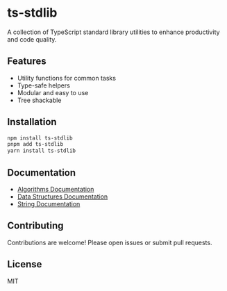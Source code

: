 # ts-stdlib

A collection of TypeScript standard library utilities to enhance productivity and code quality.

## Features

- Utility functions for common tasks
- Type-safe helpers
- Modular and easy to use
- Tree shackable

## Installation

```bash
npm install ts-stdlib
pnpm add ts-stdlib
yarn install ts-stdlib
```

## Documentation
- [Algorithms Documentation](./packages/algorithms/docs)
- [Data Structures Documentation](./packages/data-structures/docs)
- [String Documentation](./packages/string/docs)

## Contributing

Contributions are welcome! Please open issues or submit pull requests.

## License

MIT